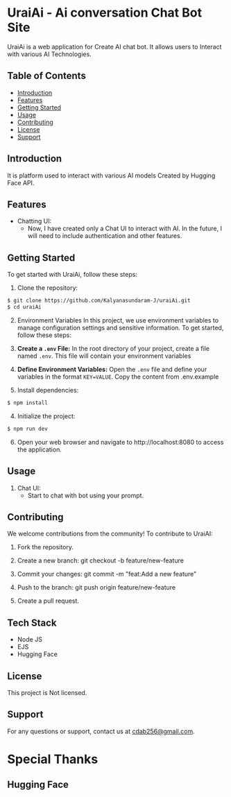 # UraiAi - Ai conversation Chat Bot Site

UraiAi is a web application for Create AI chat bot. It allows users to Interact with various AI Technologies.

## Table of Contents

- [Introduction](#introduction)
- [Features](#features)
- [Getting Started](#getting-started)
- [Usage](#usage)
- [Contributing](#contributing)
- [License](#license)
- [Support](#support)

## Introduction

It is platform used to interact with various AI models Created by Hugging Face API.

## Features

- Chatting UI:
  - Now, I have created only a Chat UI to interact with AI. In the future, I will need to include authentication and other features.

## Getting Started

To get started with UraiAi, follow these steps:

1. Clone the repository:
```bash
$ git clone https://github.com/Kalyanasundaram-J/uraiAi.git
$ cd uraiAi
```
2. Environment Variables
In this project, we use environment variables to manage configuration settings and sensitive information. To get started, follow these steps:
  1. **Create a `.env` File:**
  In the root directory of your project, create a file named `.env`. This file will contain your environment variables
  2. **Define Environment Variables:**
  Open the `.env` file and define your variables in the format `KEY=VALUE`. Copy the content from .env.example


3. Install dependencies:
```bash
$ npm install
```

4. Initialize the project:
```bash
$ npm run dev
```

6. Open your web browser and navigate to http://localhost:8080 to access the application.

## Usage
1. Chat UI:
    - Start to chat with bot using your prompt.

## Contributing
We welcome contributions from the community! To contribute to UraiAI:

1. Fork the repository.

2. Create a new branch: git checkout -b feature/new-feature

3. Commit your changes: git commit -m "feat:Add a new feature"

4. Push to the branch: git push origin feature/new-feature

5. Create a pull request.

## Tech Stack
- Node JS
- EJS
- Hugging Face

## License
This project is Not licensed.

## Support
For any questions or support, contact us at cdab256@gmail.com.


# Special Thanks
## Hugging Face

